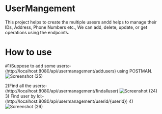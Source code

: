 # UserMangement
This project helps to create the multiple usesrs andd helps to manage their IDs, Address, Phone Numbers etc., We can add, delete, update, or get operations using the endpoints.

# How to use
#1)Suppose to add some users:- (http://localhost:8080/api/usermanagement/addusers) using POSTMAN.
![Screenshot (25)](https://user-images.githubusercontent.com/110023519/217603220-073ccc4b-bb65-4e06-bda1-ec34f7005e9b.png)

2)Find all the users:-(http://localhost:8080/api/usermanagement/findalluser)
![Screenshot (24)](https://user-images.githubusercontent.com/110023519/217603677-09d61718-7086-4ea7-9135-7ba62a42e605.png)
3) Find user by Id:-(http://localhost:8080/api/usermanagement/userid/{userid})
4) ![Screenshot (26)](https://user-images.githubusercontent.com/110023519/217604107-7248045c-8bcb-47c9-af6f-a6a299a58914.png)

